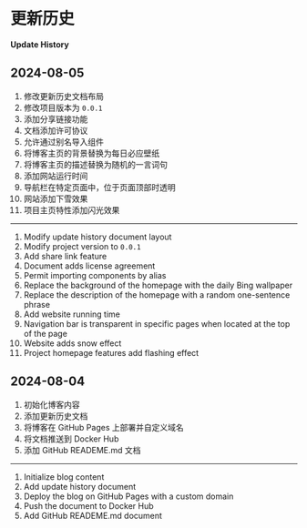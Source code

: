 # 更新历史
**Update History**

## 2024-08-05

1. 修改更新历史文档布局
2. 修改项目版本为 `0.0.1`
3. 添加分享链接功能
4. 文档添加许可协议
5. 允许通过别名导入组件
6. 将博客主页的背景替换为每日必应壁纸
7. 将博客主页的描述替换为随机的一言词句
8. 添加网站运行时间
9. 导航栏在特定页面中，位于页面顶部时透明
10. 网站添加下雪效果
11. 项目主页特性添加闪光效果

---
1. Modify update history document layout
2. Modify project version to `0.0.1`
3. Add share link feature
4. Document adds license agreement
5. Permit importing components by alias
6. Replace the background of the homepage with the daily Bing wallpaper
7. Replace the description of the homepage with a random one-sentence phrase
8. Add website running time
9. Navigation bar is transparent in specific pages when located at the top of the page
10. Website adds snow effect
11. Project homepage features add flashing effect


## 2024-08-04

1. 初始化博客内容
2. 添加更新历史文档
3. 将博客在 GitHub Pages 上部署并自定义域名
4. 将文档推送到 Docker Hub
5. 添加 GitHub READEME.md 文档
---
1. Initialize blog content
2. Add update history document
3. Deploy the blog on GitHub Pages with a custom domain
4. Push the document to Docker Hub
5. Add GitHub READEME.md document
